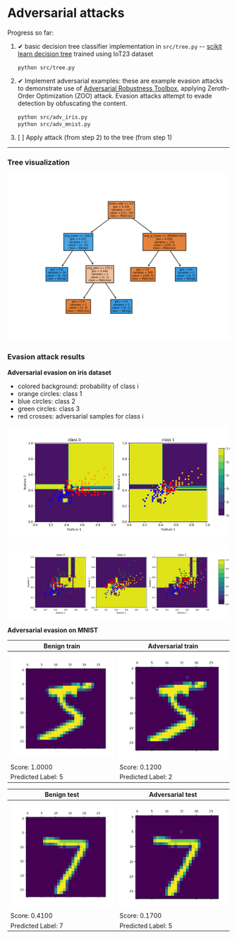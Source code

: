 # Adversarial attacks

Progress so far:

1. ✔ basic decision tree classifier implementation in `src/tree.py` -- [scikit learn decision tree][1] trained using IoT23 dataset

    ```text
    python src/tree.py 
    ```

2. ✔ Implement adversarial examples: these are example evasion attacks to demonstrate use of [Adversarial Robustness Toolbox][2],
   applying Zeroth-Order Optimization (ZOO) attack. Evasion attacks attempt to evade detection by obfuscating the content.

    ```text
    python src/adv_iris.py
    python src/adv_mnist.py
    ```
    
3. [ ] Apply attack (from step 2) to the tree (from step 1) 


* * *   
  
### Tree visualization
  
![image](CTU-44-1.png)   

### Evasion attack results

**Adversarial evasion on iris dataset**

- colored background: probability of class i
- orange circles: class 1
- blue circles: class 2
- green circles: class 3
- red crosses: adversarial samples for class i

![image](iris_2.png)

![image](iris_3.png)

**Adversarial evasion on MNIST**

| Benign train               | Adversarial train       |
|----------------------------|-------------------------|
| ![image](benign_train.png) | ![image](adv_train.png) | 
| Score: 1.0000              | Score: 0.1200           |
| Predicted Label: 5         | Predicted Label: 2      |


| Benign test               | Adversarial test       |
|---------------------------|------------------------|
| ![image](benign_test.png) | ![image](adv_test.png) |
| Score: 0.4100             | Score: 0.1700          | 
| Predicted Label: 7        | Predicted Label: 5     | 

  
<!-- references -->
  
[1]: https://scikit-learn.org/stable/modules/tree.html  
[2]: https://adversarial-robustness-toolbox.readthedocs.io/en/latest/
